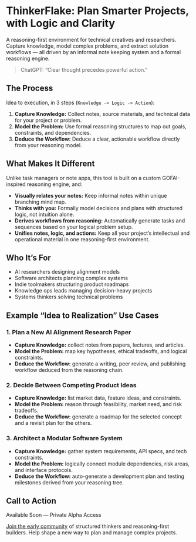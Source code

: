 # ThinkerFlake: Plan Smarter Projects, with Logic and Clarity

A reasoning-first environment for technical creatives and researchers. Capture knowledge, model complex problems, and extract solution workflows — all driven by an informal note keeping system and a formal reasoning engine.

> ChatGPT: “Clear thought precedes powerful action.”

## The Process

Idea to execution, in 3 steps (`Knowledge -> Logic -> Action`):

1. **Capture Knowledge:** Collect notes, source materials, and technical data for your project or problem.
2. **Model the Problem:** Use formal reasoning structures to map out goals, constraints, and dependencies.
3. **Deduce the Workflow:** Deduce a clear, actionable workflow directly from your reasoning model.

## What Makes It Different

Unlike task managers or note apps, this tool is built on a custom GOFAI-inspired reasoning engine, and:

- **Visually relates your notes:** Keep informal notes within unique branching mind map.
- **Thinks with you:** Formally model decisions and plans with structured logic, not intuition alone.
- **Derives workflows from reasoning:** Automatically generate tasks and sequences based on your logical problem setup.
- **Unifies notes, logic, and actions:** Keep all your project’s intellectual and operational material in one reasoning-first environment.

## Who It’s For

- AI researchers designing alignment models
- Software architects planning complex systems
- Indie toolmakers structuring product roadmaps
- Knowledge ops leads managing decision-heavy projects
- Systems thinkers solving technical problems

## Example “Idea to Realization” Use Cases

### 1. Plan a New AI Alignment Research Paper

- **Capture Knowledge:** collect notes from papers, lectures, and articles.
- **Model the Problem:** map key hypotheses, ethical tradeoffs, and logical constraints.
- **Deduce the Workflow:** generate a writing, peer review, and publishing workflow deduced from the reasoning chain.

### 2. Decide Between Competing Product Ideas

- **Capture Knowledge:** list market data, feature ideas, and constraints.
- **Model the Problem:** reason through feasibility, market need, and risk tradeoffs.
- **Deduce the Workflow:** generate a roadmap for the selected concept and a revisit plan for the others.

### 3. Architect a Modular Software System

- **Capture Knowledge:** gather system requirements, API specs, and tech constraints.
- **Model the Problem:** logically connect module dependencies, risk areas, and interface protocols.
- **Deduce the Workflow:** auto-generate a development plan and testing milestones derived from your reasoning tree.

## Call to Action

Available Soon — Private Alpha Access

[Join the early community](https://github.com/orgs/thinkerflake/discussions) of structured thinkers and reasoning-first builders. Help shape a new way to plan and manage complex projects.
